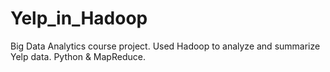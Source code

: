 # Yelp_in_Hadoop
Big Data Analytics course project. Used Hadoop to analyze and summarize Yelp data.
Python & MapReduce.

